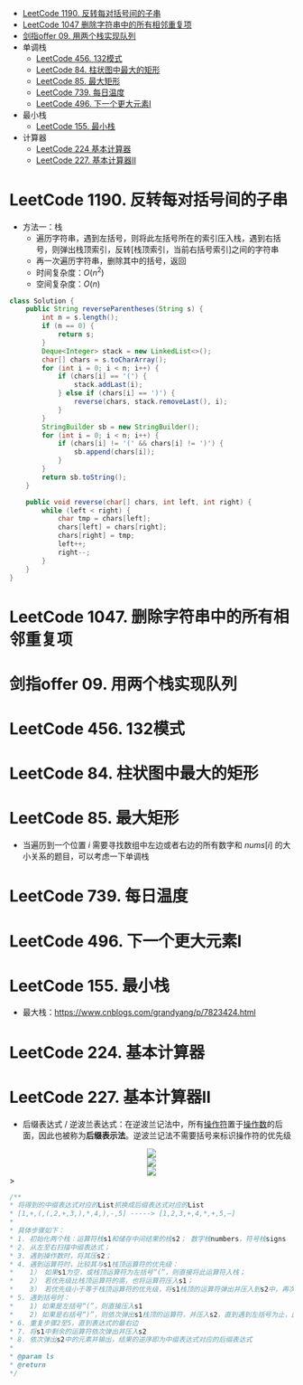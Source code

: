 <!-- GFM-TOC -->

- [LeetCode 1190. 反转每对括号间的子串](#LeetCode-1190-反转每对括号间的子串)
- [LeetCode 1047 删除字符串中的所有相邻重复项](#LeetCode-1047-删除字符串中的所有相邻重复项)
- [剑指offer 09. 用两个栈实现队列](#剑指offer-09-用两个栈实现队列)
- 单调栈
  - [LeetCode 456. 132模式](#LeetCode-456-132模式)
  - [LeetCode 84. 柱状图中最大的矩形](#LeetCode-84-柱状图中最大的矩形)
  - [LeetCode 85. 最大矩形](#LeetCode-85-最大矩形)
  - [LeetCode 739. 每日温度](#LeetCode-739-每日温度)
  - [LeetCode 496. 下一个更大元素I](#LeetCode-496-下一个更大元素I)
- 最小栈
  - [LeetCode 155. 最小栈](#LeetCode-155-最小栈)
- 计算器
  - [LeetCode 224 基本计算器](#LeetCode-224-基本计算器)
  - [LeetCode 227. 基本计算器II](#LeetCode-227-基本计算器II)

<!-- GFM-TOC -->

# LeetCode 1190. 反转每对括号间的子串

- 方法一：栈
  - 遍历字符串，遇到左括号，则将此左括号所在的索引压入栈，遇到右括号，则弹出栈顶索引，反转[栈顶索引，当前右括号索引]之间的字符串
  - 再一次遍历字符串，删除其中的括号，返回
  - 时间复杂度：$O(n^2)$
  - 空间复杂度：$O(n)$

```java
class Solution {
    public String reverseParentheses(String s) {
        int n = s.length();
        if (n == 0) {
            return s;
        }
        Deque<Integer> stack = new LinkedList<>();
        char[] chars = s.toCharArray();
        for (int i = 0; i < n; i++) {
            if (chars[i] == '(') {
                stack.addLast(i);
            } else if (chars[i] == ')') {
                reverse(chars, stack.removeLast(), i);
            } 
        }
        StringBuilder sb = new StringBuilder();
        for (int i = 0; i < n; i++) {
            if (chars[i] != '(' && chars[i] != ')') {
                sb.append(chars[i]);
            }
        }
        return sb.toString();
    }

    public void reverse(char[] chars, int left, int right) {
        while (left < right) {
            char tmp = chars[left];
            chars[left] = chars[right];
            chars[right] = tmp;
            left++;
            right--;
        }
    }
}
```

# LeetCode 1047. 删除字符串中的所有相邻重复项

# 剑指offer 09. 用两个栈实现队列

# LeetCode 456. 132模式

# LeetCode 84. 柱状图中最大的矩形

# LeetCode 85. 最大矩形

- 当遍历到一个位置 $i$ 需要寻找数组中左边或者右边的所有数字和 $nums[i]$ 的大小关系的题目，可以考虑一下单调栈

# LeetCode 739. 每日温度

# LeetCode 496. 下一个更大元素I

# LeetCode 155. 最小栈

- 最大栈：https://www.cnblogs.com/grandyang/p/7823424.html

# LeetCode 224. 基本计算器

# LeetCode 227. 基本计算器II

- 后缀表达式 / 逆波兰表达式：在逆波兰记法中，所有[操作符](https://zh.wikipedia.org/wiki/運算子)置于[操作数](https://zh.wikipedia.org/wiki/操作数)的后面，因此也被称为**后缀表示法**。逆波兰记法不需要括号来标识操作符的优先级

<center><img src="https://i.loli.net/2021/03/10/lZ2RuF39gtqMEwS.png" /></center>

<center><img src="https://i.loli.net/2021/03/10/5U2xhgfwkVWLeC9.png" /></center>

<center><img src="https://i.loli.net/2021/03/10/NEXaFvIZpuGnQm9.png"/></center>>

```java
/**
* 将得到的中缀表达式对应的List抓换成后缀表达式对应的List
* [1,+,(,(,2,+,3,),*,4,),-,5] -----> [1,2,3,+,4,*,+,5,–]
*
* 具体步骤如下：
* 1. 初始化两个栈：运算符栈s1和储存中间结果的栈s2； 数字栈numbers，符号栈signs
* 2. 从左至右扫描中缀表达式；
* 3. 遇到操作数时，将其压s2；
* 4. 遇到运算符时，比较其与s1栈顶运算符的优先级：
*    1） 如果s1为空，或栈顶运算符为左括号“(”，则直接将此运算符入栈；
*    2） 若优先级比栈顶运算符的高，也将运算符压入s1；
*    3） 若优先级小于等于栈顶运算符的优先级，将s1栈顶的运算符弹出并压入到s2中，再次转到(4-1)与s1中新的栈顶运算符相比较；
* 5. 遇到括号时：
*    1) 如果是左括号“(”，则直接压入s1
*    2) 如果是右括号“)”，则依次弹出s1栈顶的运算符，并压入s2，直到遇到左括号为止，此时将这一对括号丢弃
* 6. 重复步骤2至5，直到表达式的最右边
* 7. 将s1中剩余的运算符依次弹出并压入s2
* 8. 依次弹出s2中的元素并输出，结果的逆序即为中缀表达式对应的后缀表达式
*
* @param ls
* @return
*/
```



